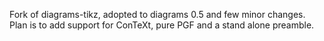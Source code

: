 Fork of diagrams-tikz, adopted to diagrams 0.5 and few minor changes. Plan is to add support for ConTeXt, pure PGF and a stand alone preamble.